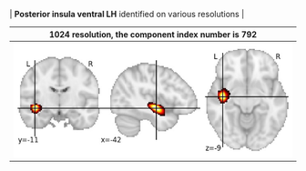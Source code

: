 


| **Posterior insula ventral LH** identified on various resolutions |

| 1024 resolution, the component index number is 792|  
|:---:|  
| ![Component 1024](../1024/final/792.jpg "From component 1024: Posterior insula ventral LH") |